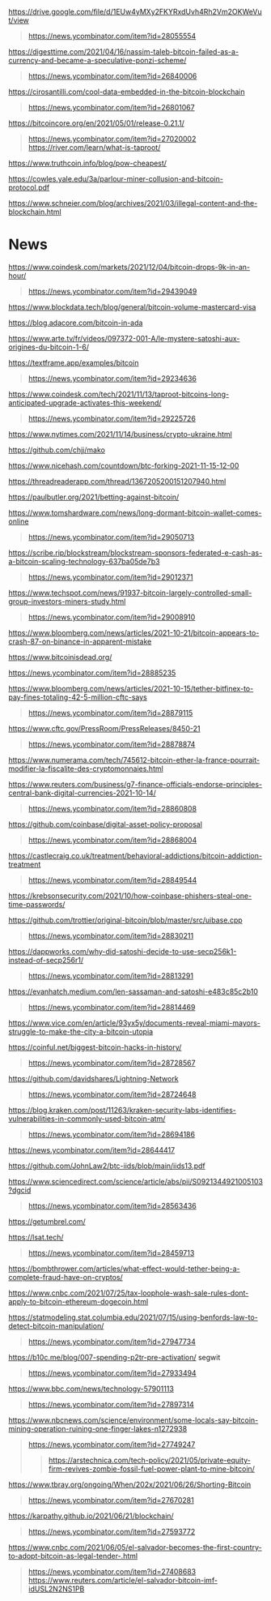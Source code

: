 https://drive.google.com/file/d/1EUw4yMXy2FKYRxdUvh4Rh2Vm2OKWeVut/view
> https://news.ycombinator.com/item?id=28055554

https://digesttime.com/2021/04/16/nassim-taleb-bitcoin-failed-as-a-currency-and-became-a-speculative-ponzi-scheme/
> https://news.ycombinator.com/item?id=26840006

https://cirosantilli.com/cool-data-embedded-in-the-bitcoin-blockchain
> https://news.ycombinator.com/item?id=26801067

https://bitcoincore.org/en/2021/05/01/release-0.21.1/
> https://news.ycombinator.com/item?id=27020002
> https://river.com/learn/what-is-taproot/

https://www.truthcoin.info/blog/pow-cheapest/

https://cowles.yale.edu/3a/parlour-miner-collusion-and-bitcoin-protocol.pdf

https://www.schneier.com/blog/archives/2021/03/illegal-content-and-the-blockchain.html

# News
https://www.coindesk.com/markets/2021/12/04/bitcoin-drops-9k-in-an-hour/
> https://news.ycombinator.com/item?id=29439049

https://www.blockdata.tech/blog/general/bitcoin-volume-mastercard-visa

https://blog.adacore.com/bitcoin-in-ada

https://www.arte.tv/fr/videos/097372-001-A/le-mystere-satoshi-aux-origines-du-bitcoin-1-6/

https://textframe.app/examples/bitcoin
> https://news.ycombinator.com/item?id=29234636

https://www.coindesk.com/tech/2021/11/13/taproot-bitcoins-long-anticipated-upgrade-activates-this-weekend/
> https://news.ycombinator.com/item?id=29225726

https://www.nytimes.com/2021/11/14/business/crypto-ukraine.html

https://github.com/chjj/mako

https://www.nicehash.com/countdown/btc-forking-2021-11-15-12-00

https://threadreaderapp.com/thread/1367205200151207940.html

https://paulbutler.org/2021/betting-against-bitcoin/

https://www.tomshardware.com/news/long-dormant-bitcoin-wallet-comes-online
> https://news.ycombinator.com/item?id=29050713

https://scribe.rip/blockstream/blockstream-sponsors-federated-e-cash-as-a-bitcoin-scaling-technology-637ba05de7b3
> https://news.ycombinator.com/item?id=29012371

https://www.techspot.com/news/91937-bitcoin-largely-controlled-small-group-investors-miners-study.html
> https://news.ycombinator.com/item?id=29008910

https://www.bloomberg.com/news/articles/2021-10-21/bitcoin-appears-to-crash-87-on-binance-in-apparent-mistake

https://www.bitcoinisdead.org/

https://news.ycombinator.com/item?id=28885235

https://www.bloomberg.com/news/articles/2021-10-15/tether-bitfinex-to-pay-fines-totaling-42-5-million-cftc-says
> https://news.ycombinator.com/item?id=28879115

https://www.cftc.gov/PressRoom/PressReleases/8450-21
> https://news.ycombinator.com/item?id=28878874

https://www.numerama.com/tech/745612-bitcoin-ether-la-france-pourrait-modifier-la-fiscalite-des-cryptomonnaies.html

https://www.reuters.com/business/g7-finance-officials-endorse-principles-central-bank-digital-currencies-2021-10-14/
> https://news.ycombinator.com/item?id=28860808

https://github.com/coinbase/digital-asset-policy-proposal
> https://news.ycombinator.com/item?id=28868004

https://castlecraig.co.uk/treatment/behavioral-addictions/bitcoin-addiction-treatment
> https://news.ycombinator.com/item?id=28849544

https://krebsonsecurity.com/2021/10/how-coinbase-phishers-steal-one-time-passwords/

https://github.com/trottier/original-bitcoin/blob/master/src/uibase.cpp
> https://news.ycombinator.com/item?id=28830211

https://dappworks.com/why-did-satoshi-decide-to-use-secp256k1-instead-of-secp256r1/
> https://news.ycombinator.com/item?id=28813291

https://evanhatch.medium.com/len-sassaman-and-satoshi-e483c85c2b10
> https://news.ycombinator.com/item?id=28814469

https://www.vice.com/en/article/93yx5y/documents-reveal-miami-mayors-struggle-to-make-the-city-a-bitcoin-utopia

https://coinful.net/biggest-bitcoin-hacks-in-history/
> https://news.ycombinator.com/item?id=28728567

https://github.com/davidshares/Lightning-Network
> https://news.ycombinator.com/item?id=28724648

https://blog.kraken.com/post/11263/kraken-security-labs-identifies-vulnerabilities-in-commonly-used-bitcoin-atm/
> https://news.ycombinator.com/item?id=28694186

https://news.ycombinator.com/item?id=28644417

https://github.com/JohnLaw2/btc-iids/blob/main/iids13.pdf 

https://www.sciencedirect.com/science/article/abs/pii/S0921344921005103?dgcid
> https://news.ycombinator.com/item?id=28563436

https://getumbrel.com/

https://lsat.tech/
> https://news.ycombinator.com/item?id=28459713

https://bombthrower.com/articles/what-effect-would-tether-being-a-complete-fraud-have-on-cryptos/

https://www.cnbc.com/2021/07/25/tax-loophole-wash-sale-rules-dont-apply-to-bitcoin-ethereum-dogecoin.html

https://statmodeling.stat.columbia.edu/2021/07/15/using-benfords-law-to-detect-bitcoin-manipulation/
> https://news.ycombinator.com/item?id=27947734

https://b10c.me/blog/007-spending-p2tr-pre-activation/ segwit
> https://news.ycombinator.com/item?id=27933494

https://www.bbc.com/news/technology-57901113
> https://news.ycombinator.com/item?id=27897314

https://www.nbcnews.com/science/environment/some-locals-say-bitcoin-mining-operation-ruining-one-finger-lakes-n1272938
> https://news.ycombinator.com/item?id=27749247
> > https://arstechnica.com/tech-policy/2021/05/private-equity-firm-revives-zombie-fossil-fuel-power-plant-to-mine-bitcoin/

https://www.tbray.org/ongoing/When/202x/2021/06/26/Shorting-Bitcoin
> https://news.ycombinator.com/item?id=27670281

https://karpathy.github.io/2021/06/21/blockchain/
> https://news.ycombinator.com/item?id=27593772

https://www.cnbc.com/2021/06/05/el-salvador-becomes-the-first-country-to-adopt-bitcoin-as-legal-tender-.html
> https://news.ycombinator.com/item?id=27408683
> https://www.reuters.com/article/el-salvador-bitcoin-imf-idUSL2N2NS1PB
